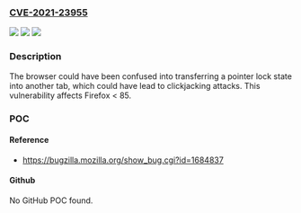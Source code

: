 ### [CVE-2021-23955](https://cve.mitre.org/cgi-bin/cvename.cgi?name=CVE-2021-23955)
![](https://img.shields.io/static/v1?label=Product&message=Firefox&color=blue)
![](https://img.shields.io/static/v1?label=Version&message=n%2Fa&color=blue)
![](https://img.shields.io/static/v1?label=Vulnerability&message=Clickjacking%20across%20tabs%20through%20misusing%20requestPointerLock&color=brighgreen)

### Description

The browser could have been confused into transferring a pointer lock state into another tab, which could have lead to clickjacking attacks. This vulnerability affects Firefox < 85.

### POC

#### Reference
- https://bugzilla.mozilla.org/show_bug.cgi?id=1684837

#### Github
No GitHub POC found.

